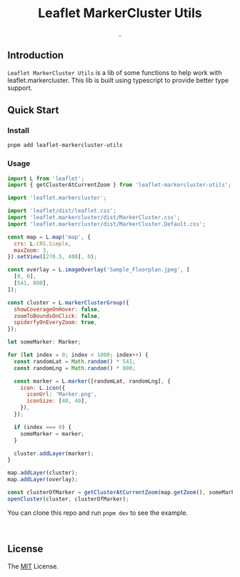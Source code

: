 <h1 align="center">
  Leaflet MarkerCluster Utils
</h1>

<p align="center">
  <a aria-label="version" href="https://www.npmjs.com/package/leaflet-markercluster-utils">
    <img alt="" src="https://badgen.net/npm/v/leaflet-markercluster-utils">
  </a>
  <a aria-label="License" href="https://github.com/siimaoo/leaflet-markercluster-utils/blob/main/LICENSE">
    <img alt="" src="https://badgen.net/github/license/siimaoo/leaflet-markercluster-utils">
  </a>
</p>

## Introduction

`Leaflet MarkerCluster Utils` is a lib of some functions to help work with leaflet.markercluster.
This lib is built using typescript to provide better type support.

## Quick Start

### Install

```bash
pnpm add leaflet-markercluster-utils
```

### Usage

```js
import L from 'leaflet';
import { getClusterAtCurrentZoom } from 'leaflet-markercluster-utils';

import 'leaflet.markercluster';

import 'leaflet/dist/leaflet.css';
import 'leaflet.markercluster/dist/MarkerCluster.css';
import 'leaflet.markercluster/dist/MarkerCluster.Default.css';

const map = L.map('map', {
  crs: L.CRS.Simple,
  maxZoom: 3,
}).setView([270.5, 400], 0);

const overlay = L.imageOverlay('Sample_Floorplan.jpeg', [
  [0, 0],
  [541, 800],
]);

const cluster = L.markerClusterGroup({
  showCoverageOnHover: false,
  zoomToBoundsOnClick: false,
  spiderfyOnEveryZoom: true,
});

let someMarker: Marker;

for (let index = 0; index < 1000; index++) {
  const randomLat = Math.random() * 541;
  const randomLng = Math.random() * 800;

  const marker = L.marker([randomLat, randomLng], {
    icon: L.icon({
      iconUrl: 'Marker.png',
      iconSize: [40, 40],
    }),
  });

  if (index === 0) {
    someMarker = marker;
  }

  cluster.addLayer(marker);
}

map.addLayer(cluster);
map.addLayer(overlay);

const clusterOfMarker = getClusterAtCurrentZoom(map.getZoom(), someMarker);
openCluster(cluster, clusterOfMarker);
```

You can clone this repo and run `pnpm dev` to see the example.

<br/>

## License

The [MIT](LICENSE) License.
